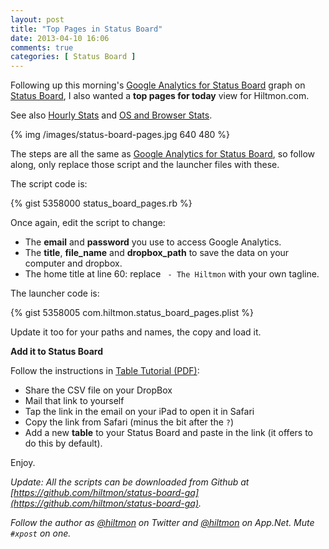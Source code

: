 ```yaml
---
layout: post
title: "Top Pages in Status Board"
date: 2013-04-10 16:06
comments: true
categories: [ Status Board ]
---
```


Following up this morning's [Google Analytics for Status Board](http://www.hiltmon.com/blog/2013/04/10/google-analytics-for-status-board/) graph on [Status Board](http://click.linksynergy.com/fs-bin/stat?id=V41G*FiMqjc&offerid=146261&type=3&subid=0&tmpid=1826&RD_PARM1=https%253A%252F%252Fitunes.apple.com%252Fus%252Fapp%252Fstatus-board%252Fid449955536%253Fmt%253D8%2526uo%253D4%2526partnerId%253D30), I also wanted a **top pages for today** view for Hiltmon.com.

<span class="light">See also [Hourly Stats](http://www.hiltmon.com/blog/2013/04/15/hourly-analytics-for-status-board/) and [OS and Browser Stats](http://www.hiltmon.com/blog/2013/04/17/add-ga-os-and-browser-to-status-board/).</span>

{% img /images/status-board-pages.jpg 640 480 %}

The steps are all the same as [Google Analytics for Status Board](http://www.hiltmon.com/blog/2013/04/10/google-analytics-for-status-board/), so follow along, only replace those script and the launcher files with these.

The script code is:

{% gist 5358000 status_board_pages.rb %}

Once again, edit the script to change:

* The **email** and **password** you use to access Google Analytics.
* The **title**, **file_name** and **dropbox_path** to save the data on your computer and dropbox.
* The home title at line 60: replace ` - The Hiltmon` with your own tagline.

The launcher code is:

{% gist 5358005 com.hiltmon.status_board_pages.plist %}

Update it too for your paths and names, the copy and load it.

**Add it to Status Board**

Follow the instructions in [Table Tutorial (PDF)](http://www.panic.com/statusboard/docs/table_tutorial.pdf):

* Share the CSV file on your DropBox
* Mail that link to yourself
* Tap the link in the email on your iPad to open it in Safari
* Copy the link from Safari (minus the bit after the `?`)
* Add a new **table** to your Status Board and paste in the link (it offers to do this by default).

Enjoy.

*Update: All the scripts can be downloaded from Github at [https://github.com/hiltmon/status-board-ga](https://github.com/hiltmon/status-board-ga).*

*Follow the author as [@hiltmon](http://twitter.com/hiltmon) on Twitter and [@hiltmon](http://alpha.app.net/hiltmon) on App.Net. Mute `#xpost` on one.*


